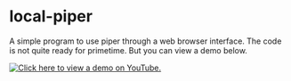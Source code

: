 # local-piper
A simple program to use piper through a web browser interface. The code is not quite ready for primetime. But you can view a demo below.

[![Click here to view a demo on YouTube.](https://img.youtube.com/vi/Ym2KmWeqd84/0.jpg)](https://www.youtube.com/watch?v=Ym2KmWeqd84)
